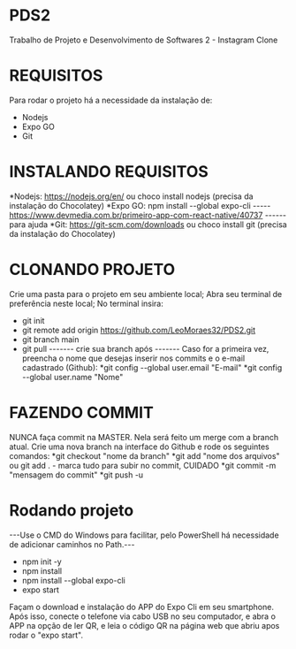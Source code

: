 
# PDS2
Trabalho de Projeto e Desenvolvimento de Softwares 2 - Instagram Clone

# REQUISITOS
Para rodar o projeto há a necessidade da instalação de:
  * Nodejs
  * Expo GO
  * Git
  
# INSTALANDO REQUISITOS
  *Nodejs: https://nodejs.org/en/ ou choco install nodejs (precisa da instalação do Chocolatey)
  *Expo GO: npm install --global expo-cli ----- https://www.devmedia.com.br/primeiro-app-com-react-native/40737 ------ para ajuda
  *Git: https://git-scm.com/downloads ou choco install git (precisa da instalação do Chocolatey)
  
# CLONANDO PROJETO
Crie uma pasta para o projeto em seu ambiente local;
Abra seu terminal de preferência neste local;
No terminal insira:
 * git init
 * git remote add origin https://github.com/LeoMoraes32/PDS2.git
 * git branch main
 * git pull
 ------- crie sua branch após -------
 Caso for a primeira vez, preencha o nome que desejas inserir nos commits e o e-mail cadastrado (Github):
  *git config --global user.email "E-mail"
  *git config --global user.name "Nome"
 
# FAZENDO COMMIT
NUNCA faça commit na MASTER. Nela será feito um merge com a branch atual.
Crie uma nova branch na interface do Github e rode os seguintes comandos:
 *git checkout "nome da branch"
 *git add "nome dos arquivos" ou git add .  - marca tudo para subir no commit, CUIDADO
 *git commit -m "mensagem do commit"
 *git push -u
 
 # Rodando projeto
 ---Use o CMD do Windows para facilitar, pelo PowerShell há necessidade de adicionar caminhos no Path.---
 * npm init -y
 * npm install
 * npm install --global expo-cli
 * expo start
 
 Façam o download e instalação do APP do Expo Cli em seu smartphone. Após isso, conecte o telefone via cabo USB no seu computador, e abra o APP na opção de ler QR, e leia o código QR na página web que abriu apos rodar o "expo start".
